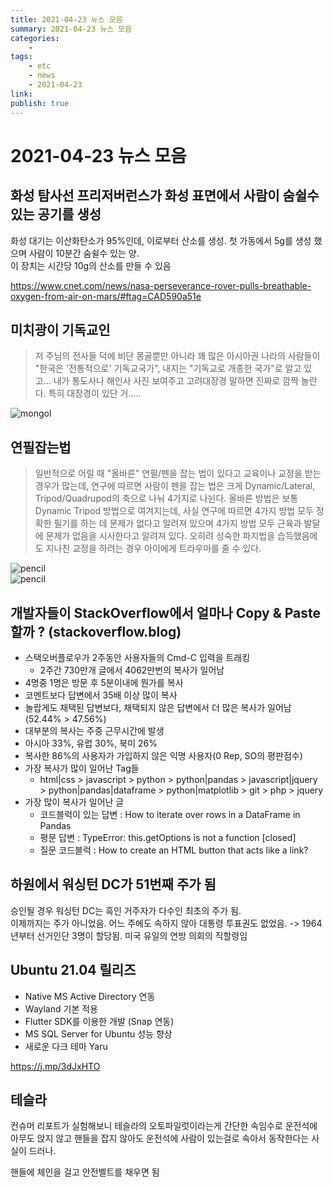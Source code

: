 ```yaml
---
title: 2021-04-23 뉴스 모음
summary: 2021-04-23 뉴스 모음
categories:
    - 
tags:
    - etc
    - news
    - 2021-04-23
link: 
publish: true
---
```


# 2021-04-23 뉴스 모음

## 화성 탐사선 프리저버런스가 화성 표면에서 사람이 숨쉴수 있는 공기를 생성

화성 대기는 이산화탄소가 95%인데, 이로부터 산소를 생성. 첫 가동에서 5g를 생성 했으며 사람이 10분간 숨쉴수 있는 양.  
이 장치는 시간당 10g의 산소를 만들 수 있음

<https://www.cnet.com/news/nasa-perseverance-rover-pulls-breathable-oxygen-from-air-on-mars/#ftag=CAD590a51e>

## 미치광이 기독교인

> 저 주님의 전사들 덕에 비단 몽골뿐만 아니라 꽤 많은 아시아권 나라의 사람들이 "한국은 '전통적으로' 기독교국가", 내지는 "기독교로 개종한 국가"로 알고 있고... 내가 통도사나 해인사 사진 보여주고 고려대장경 말하면 진짜로 깜짝 놀란다. 특히 대장경이 있단 거.....

![mongol](https://pbs.twimg.com/media/EzlFXMNVUAE0d2Q?format=jpg&name=medium)

## 연필잡는법

> 일반적으로 어릴 때 "올바른" 연필/펜을 잡는 법이 있다고 교육이나 교정을 받는 경우가 많는데, 연구에 따르면 사람이 펜을 잡는 법은 크게 Dynamic/Lateral, Tripod/Quadrupod의 축으로 나눠 4가지로 나뉜다. 올바른 방법은 보통 Dynamic Tripod 방법으로 여겨지는데, 사실 연구에 따르면 4가지 방법 모두 정확한 필기를 하는 데 문제가 없다고 알려져 있으며 4가지 방법 모두 근육과 발달에 문제가 없음을 시사한다고 알려져 있다. 오히려 성숙한 파지법을 습득했음에도 지나친 교정을 하려는 경우 아이에게 트라우마를 줄 수 있다.

![pencil](https://pbs.twimg.com/media/EzliMLgVgAUV5NX?format=jpg&name=small)  
![pencil](https://pbs.twimg.com/media/Ezlvjw5VIAESCXv?format=jpg&name=small)

## 개발자들이 StackOverflow에서 얼마나 Copy & Paste 할까 ? (stackoverflow.blog)

- 스택오버플로우가 2주동안 사용자들의 Cmd-C 입력을 트래킹
  - 2주간 730만개 글에서 4062만번의 복사가 일어남
- 4명중 1명은 방문 후 5분이내에 뭔가를 복사
- 코멘트보다 답변에서 35배 이상 많이 복사
- 놀랍게도 채택된 답변보다, 채택되지 않은 답변에서 더 많은 복사가 일어남 (52.44% > 47.56%)
- 대부분의 복사는 주중 근무시간에 발생
- 아시아 33%, 유럽 30%, 북미 26%
- 복사한 86%의 사용자가 가입하지 않은 익명 사용자(0 Rep, SO의 평판점수)
- 가장 복사가 많이 일어난 Tag들
  - html|css > javascript > python > python|pandas > javascript|jquery > python|pandas|dataframe > python|matplotlib > git > php > jquery
- 가장 많이 복사가 일어난 글
  - 코드블럭이 있는 답변 : How to iterate over rows in a DataFrame in Pandas
  - 평문 답변 : TypeError: this.getOptions is not a function [closed]
  - 질문 코드블럭 : How to create an HTML button that acts like a link?

## 하원에서 워싱턴 DC가 51번째 주가 됨

승인될 경우 워싱턴 DC는 흑인 거주자가 다수인 최초의 주가 됨.  
이제까지는 주가 아니었음. 어느 주에도 속하지 않아 대통령 투표권도 없었음. -> 1964년부터 선거인단 3명이 할당됨. 미국 유일의 연방 의회의 직할령임

## Ubuntu 21.04 릴리즈

- Native MS Active Directory 연동
- Wayland 기본 적용
- Flutter SDK를 이용한 개발 (Snap 연동)
- MS SQL Server for Ubuntu 성능 향상
- 새로운 다크 테마 Yaru

<https://j.mp/3dJxHTO>

## 테슬라

컨슈머 리포트가 실험해보니 테슬라의 오토파일럿이라는게 간단한 속임수로 운전석에 아무도 앉지 않고 핸들을 잡지 않아도 운전석에 사람이 있는걸로 속아서 동작한다는 사실이 드러나.

핸들에 체인을 걸고 안전벨트를 채우면 됨

